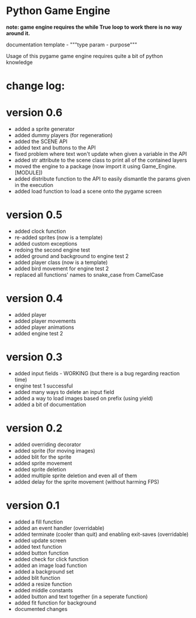 # Python Game Engine

__note: game engine requires the while True loop to work there is no way around it.__

documentation template - """type param - purpose"""

Usage of this pygame game engine requires quite a bit of python knowledge

# change log:

# version 0.6
- added a sprite generator
- added dummy players (for regeneration)
- added the SCENE API
- added text and buttons to the API
- fixed problem where text won't update when given a variable in the API
- added str attribute to the scene class to print all of the contained layers
- moved the engine to a package (now import it using Game_Engine.[MODULE])
- added distribute function to the API to easily dismantle the params given in the execution
- added load function to load a scene onto the pygame screen


# version 0.5
- added clock function
- re-added sprites (now is a template)
- added custom exceptions
- redoing the second engine test
- added ground and background to engine test 2
- added player class (now is a template)
- added bird movement for engine test 2
- replaced all functions' names to snake_case from CamelCase


# version 0.4
- added player
- added player movements
- added player animations
- added engine test 2

# version 0.3
- added input fields - WORKING (but there is a bug regarding reaction time)
- engine test 1 successful
- added many ways to delete an input field
- added a way to load images based on prefix (using yield)
- added a bit of documentation

# version 0.2
- added overriding decorator
- added sprite (for moving images)
- added blit for the sprite
- added sprite movement
- added sprite deletion
- added multiple sprite deletion and even all of them
- added delay for the sprite movement (without harming FPS)

# version 0.1
- added a fill function
- added an event handler (overridable)
- added terminate (cooler than quit) and enabling exit-saves (overridable)
- added update screen
- added text function
- added button function
- added check for click function
- added an image load function
- added a background set
- added blit function
- added a resize function
- added middle constants
- added button and text together (in a seperate function)
- added fit function for background
- documented changes
